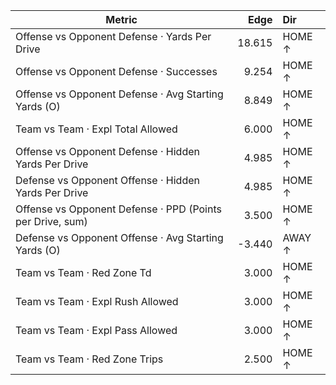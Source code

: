 | Metric | Edge | Dir |
|---|---:|:---|
| Offense vs Opponent Defense · Yards Per Drive | 18.615 | HOME ↑ |
| Offense vs Opponent Defense · Successes | 9.254 | HOME ↑ |
| Offense vs Opponent Defense · Avg Starting Yards (O) | 8.849 | HOME ↑ |
| Team vs Team · Expl Total Allowed | 6.000 | HOME ↑ |
| Offense vs Opponent Defense · Hidden Yards Per Drive | 4.985 | HOME ↑ |
| Defense vs Opponent Offense · Hidden Yards Per Drive | 4.985 | HOME ↑ |
| Offense vs Opponent Defense · PPD (Points per Drive, sum) | 3.500 | HOME ↑ |
| Defense vs Opponent Offense · Avg Starting Yards (O) | -3.440 | AWAY ↑ |
| Team vs Team · Red Zone Td | 3.000 | HOME ↑ |
| Team vs Team · Expl Rush Allowed | 3.000 | HOME ↑ |
| Team vs Team · Expl Pass Allowed | 3.000 | HOME ↑ |
| Team vs Team · Red Zone Trips | 2.500 | HOME ↑ |
